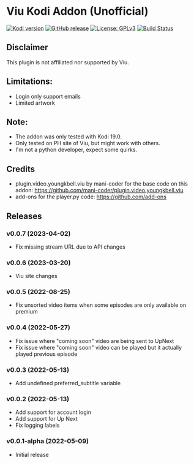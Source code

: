 # Viu Kodi Addon (Unofficial)

[![Kodi version](https://img.shields.io/badge/kodi%20versions-19-blue)](https://kodi.tv/)
[![GitHub release](https://img.shields.io/github/release/maynero/plugin.video.viu.svg)](https://github.com/maynero/plugin.video.viu/releases)
[![License: GPLv3](https://img.shields.io/badge/License-GPLv3-yellow.svg)](https://opensource.org/licenses/GPL-3.0)
[![Build Status](https://img.shields.io/github/actions/workflow/status/maynero/plugin.video.viu/release.yml)](https://github.com/maynero/plugin.video.viu/actions?query=branch%3Amaster)

## Disclaimer
This plugin is not affiliated nor supported by Viu.

## Limitations: 
 - Login only support emails
 - Limited artwork

## Note: 
 - The addon was only tested with Kodi 19.0.
 - Only tested on PH site of Viu, but might work with others.
 - I'm not a python developer, expect some quirks.

## Credits
 - plugin.video.youngkbell.viu by mani-coder for the base code on this addon: https://github.com/mani-coder/plugin.video.youngkbell.viu
 - add-ons for the player.py code: https://github.com/add-ons

## Releases
### v0.0.7 (2023-04-02)
- Fix missing stream URL due to API changes

### v0.0.6 (2023-03-20)
- Viu site changes

### v0.0.5 (2022-08-25)
- Fix unsorted video items when some episodes are only available on premium

### v0.0.4 (2022-05-27)
- Fix issue where "coming soon" video are being sent to UpNext
- Fix issue where "coming soon" video can be played but it actually played previous episode

### v0.0.3 (2022-05-13)
- Add undefined preferred_subtitle variable

### v0.0.2 (2022-05-13)
- Add support for account login
- Add support for Up Next
- Fix logging labels

### v0.0.1-alpha (2022-05-09)
- Initial release

